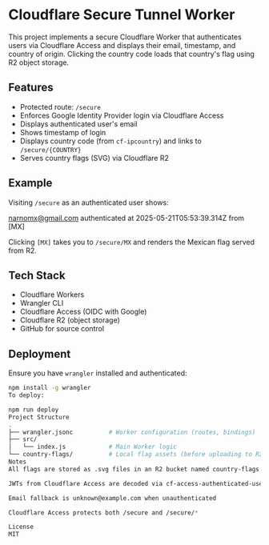# Cloudflare Secure Tunnel Worker

This project implements a secure Cloudflare Worker that authenticates users via Cloudflare Access and displays their email, timestamp, and country of origin. Clicking the country code loads that country's flag using R2 object storage.

## Features

- Protected route: `/secure`
- Enforces Google Identity Provider login via Cloudflare Access
- Displays authenticated user's email
- Shows timestamp of login
- Displays country code (from `cf-ipcountry`) and links to `/secure/{COUNTRY}`
- Serves country flags (SVG) via Cloudflare R2

## Example

Visiting `/secure` as an authenticated user shows:

narnomx@gmail.com authenticated at 2025-05-21T05:53:39.314Z from [MX]

Clicking `[MX]` takes you to `/secure/MX` and renders the Mexican flag served from R2.

## Tech Stack

- Cloudflare Workers
- Wrangler CLI
- Cloudflare Access (OIDC with Google)
- Cloudflare R2 (object storage)
- GitHub for source control

## Deployment

Ensure you have `wrangler` installed and authenticated:

```bash
npm install -g wrangler
To deploy:

npm run deploy
Project Structure
.
├── wrangler.jsonc          # Worker configuration (routes, bindings)
├── src/
│   └── index.js            # Main Worker logic
└── country-flags/          # Local flag assets (before uploading to R2)
Notes
All flags are stored as .svg files in an R2 bucket named country-flags

JWTs from Cloudflare Access are decoded via cf-access-authenticated-user-email header

Email fallback is unknown@example.com when unauthenticated

Cloudflare Access protects both /secure and /secure/*

License
MIT
